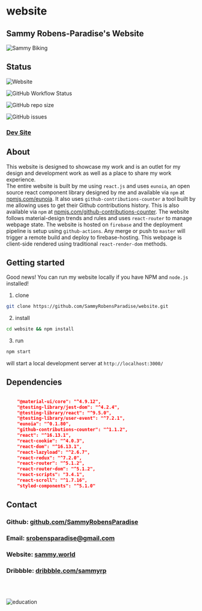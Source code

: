 # website

## Sammy Robens-Paradise's Website

![Sammy Biking](https://i.ibb.co/WkN8RtC/sammy-illustraions-logo.png)

## Status

![Website](https://img.shields.io/website?down_color=red&down_message=offline&style=for-the-badge&up_message=online&url=https%3A%2F%2Fwebsite-2020-host.web.app%2F)

![GitHub Workflow Status](https://img.shields.io/github/workflow/status/SammyRobensParadise/website/Build%20and%20Deploy?style=for-the-badge)

![GitHub repo size](https://img.shields.io/github/repo-size/SammyRobensParadise/website?style=for-the-badge)

![GitHub issues](https://img.shields.io/github/issues/SammyRobensParadise/website?style=for-the-badge)

### [Dev Site](https://website-2020-host.web.app/)

## About

This website is designed to showcase my work and is an outlet for my design and development work as well as a place to share my work experience. \
The entire website is built by me using `react.js` and uses `eunoia`, an open source react component library designed by me and available via `npm` at [npmjs.com/eunoia](https://www.npmjs.com/package/eunoia). It also uses `github-contributions-counter` a tool built by me allowing uses to get their Github contributions history. This is also available via `npm` at [npmjs.com/github-contributions-counter](https://www.npmjs.com/package/github-contributions-counter). The website follows material-design trends and rules and uses `react-router` to manage webpage state. The website is hosted on `firebase` and the deployment pipeline is setup using `github-actions`. Any merge or push to `master` will trigger a remote build and deploy to firebase-hosting. This webpage is client-side rendered using traditional `react-render-dom` methods.

## Getting started

Good news! You can run my website locally if you have NPM and `node.js` installed!

1. clone

```bash
git clone https://github.com/SammyRobensParadise/website.git
```

2. install

```bash
cd website && npm install
```

3. run

```bash
npm start
```

will start a local development server at `http://localhost:3000/`

## Dependencies

```json

    "@material-ui/core": "^4.9.12",
    "@testing-library/jest-dom": "^4.2.4",
    "@testing-library/react": "^9.5.0",
    "@testing-library/user-event": "^7.2.1",
    "eunoia": "^0.1.80",
    "github-contributions-counter": "^1.1.2",
    "react": "^16.13.1",
    "react-cookie": "^4.0.3",
    "react-dom": "^16.13.1",
    "react-lazyload": "^2.6.7",
    "react-redux": "^7.2.0",
    "react-router": "^5.1.2",
    "react-router-dom": "^5.1.2",
    "react-scripts": "3.4.1",
    "react-scroll": "^1.7.16",
    "styled-components": "^5.1.0"

```

## Contact

### Github: [github.com/SammyRobensParadise](https://github.com/SammyRobensParadise)

### Email: [srobensparadise@gmail.com](mailto:srobensparadise@gmail.com)

### Website: [sammy.world](https://sammy.world)

### Dribbble: [dribbble.com/sammyrp](https://dribbble.com/sammyrp)

<br>
<br>

![education](https://i.ibb.co/8gKFvJx/education-logo.png)

